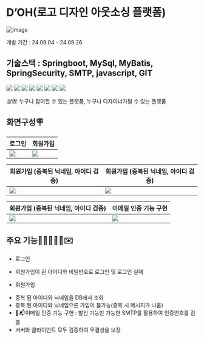 # D’OH(로고 디자인 아웃소싱 플랫폼)
![image](https://github.com/user-attachments/assets/4ac13604-ab82-47f3-8dfe-331c8d2f2bcb)

개발 기간 : 24.09.04 - 24.09.26


기술스택 : Springboot, MySql, MyBatis, SpringSecurity, SMTP, javascript, GIT
---

<img src="https://img.shields.io/badge/html5-E34F26?style=for-the-badge&logo=html5&logoColor=white">
<img src="https://img.shields.io/badge/css-1572B6?style=for-the-badge&logo=css3&logoColor=white"> 
<img src="https://img.shields.io/badge/javascript-F7DF1E?style=for-the-badge&logo=javascript&logoColor=black"> 
<img src="https://img.shields.io/badge/jquery-0769AD?style=for-the-badge&logo=jquery&logoColor=white">
<img src="https://img.shields.io/badge/mysql-4479A1?style=for-the-badge&logo=mysql&logoColor=white"> 
<img src="https://img.shields.io/badge/spring-6DB33F?style=for-the-badge&logo=spring&logoColor=white"> 
<img src="https://img.shields.io/badge/github-181717?style=for-the-badge&logo=github&logoColor=white">
<img src="https://img.shields.io/badge/git-F05032?style=for-the-badge&logo=git&logoColor=white">


*설명*: 누구나 참여할 수 있는 플랫폼, 누구나 디자이너가될 수 있는 플랫폼

화면구성🪧
---

| 로그인 | 회원가입 |
| ------ | -------- |
| <img src="https://github.com/user-attachments/assets/104e48c0-dc45-4180-91af-5c1b8bb70999"> | <img src="https://github.com/user-attachments/assets/ff37ffc8-366d-4845-abe6-cb2a5e5d914d"> |

| 회원가입 (중복된 닉네임, 아이디 검증) | 회원가입 (중복된 닉네임, 아이디 검증) |
| -------------------------------------- | -------- |
| <img src="https://github.com/user-attachments/assets/b87e6d81-09a3-4c81-92fa-374217143e38"> | <img src="https://github.com/user-attachments/assets/d84b575f-c5a5-4669-89b7-6fee63e72811"> |

| 회원가입 (중복된 닉네임, 아이디 검증) | 이메일 인증 기능 구현 |
| ------------------- | -------------------- |
| <img src="https://github.com/user-attachments/assets/c04930ae-709f-44a3-8a9e-e817198b5db7"> | <img src="https://github.com/user-attachments/assets/47bf3c5e-711b-432e-af5d-417aed3ad47d">  |


주요 기능🎯🔔📢🔎🧾✉️
---
* 로그인
- 회원가입이 된 아이디와 비밀번호로 로그인 및 로그인 실패

* 회원가입
- 중복 된 아이디와 닉네임을 DB에서 조회
- 중복 된 아이디와 닉네임으론 가입이 불가능(중복 시 메시지가 나옴)
- 📨📬이메일 인증 기능 구현 : 발신 기능만 가능한 SMTP를 활용하여 인증번호를 검증
- 서버와 클라이언트 모두 검증하여 무결성을 보장







